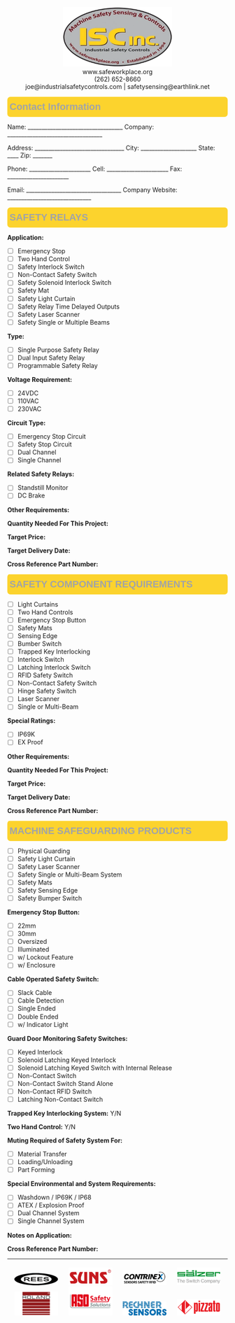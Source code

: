  <div style="text-align:center;">
    <img src="images/logo.webp" alt="ISC, Inc."  style="width:250px">
   <br>
    www.safeworkplace.org<br>
    (262) 652-8660<br>
    joe@industrialsafetycontrols.com | safetysensing@earthlink.net
</div>

<style type="text/css">
    .tg td{
        font-family:Arial, sans-serif;
        font-size:14px;
        overflow:hidden;
        padding:10px 5px;
        word-break:normal;
        }

    .tg th{
        border-color: white;
        font-family:Arial, sans-serif;
        font-size:14px;
        font-weight:normal;
        overflow:hidden;
        padding:10px 5px;
        word-break:normal;
        width: 1657px;
        }
    .tg .tg-fpmh{
        color: rgba(162, 164, 166); 
        background-color: rgba(252, 211, 45);
        border-radius: 7px; 
        font-family:Arial, Helvetica, sans-serif !important;font-size:22px;
        font-weight:bold;
        text-align:left;
        vertical-align:top;
        }

        .footer {
        text-align: center;
        margin-top: 20px; /* Adjust spacing as needed */
        }

        .footer img {
            width: 100px; /* Adjust the width of the images */
            margin: 0 10px; /* Adjust spacing between images */
        }
</style>

<table class="tg">
    <thead>
    <tr>
        <th class="tg-fpmh" >Contact Information</th>
    </tr>
    </thead>
</table>

Name: __________________________________   Company: __________________________________

Address: ________________________________   City: ____________________   State: ____   Zip: _______

Phone: ______________________   Cell: ______________________   Fax: ______________________

Email: __________________________________   Company Website: ______________________________


<table class="tg">
    <thead>
    <tr>
        <th class="tg-fpmh" >SAFETY RELAYS</th>
    </tr>
    </thead>
</table>

**Application:**
- [ ] Emergency Stop
- [ ] Two Hand Control
- [ ] Safety Interlock Switch
- [ ] Non-Contact Safety Switch
- [ ] Safety Solenoid Interlock Switch
- [ ] Safety Mat
- [ ] Safety Light Curtain
- [ ] Safety Relay Time Delayed Outputs
- [ ] Safety Laser Scanner
- [ ] Safety Single or Multiple Beams

**Type:**
- [ ] Single Purpose Safety Relay
- [ ] Dual Input Safety Relay
- [ ] Programmable Safety Relay

**Voltage Requirement:**
- [ ] 24VDC
- [ ] 110VAC
- [ ] 230VAC

**Circuit Type:**
- [ ] Emergency Stop Circuit
- [ ] Safety Stop Circuit
- [ ] Dual Channel
- [ ] Single Channel

**Related Safety Relays:**
- [ ] Standstill Monitor
- [ ] DC Brake

**Other Requirements:**

**Quantity Needed For This Project:**

**Target Price:**

**Target Delivery Date:**

**Cross Reference Part Number:**


<table class="tg">
    <thead>
    <tr>
        <th class="tg-fpmh" >SAFETY COMPONENT REQUIREMENTS</th>
    </tr>
    </thead>
</table>

- [ ] Light Curtains
- [ ] Two Hand Controls
- [ ] Emergency Stop Button
- [ ] Safety Mats
- [ ] Sensing Edge
- [ ] Bumber Switch
- [ ] Trapped Key Interlocking
- [ ] Interlock Switch
- [ ] Latching Interlock Switch
- [ ] RFID Safety Switch
- [ ] Non-Contact Safety Switch
- [ ] Hinge Safety Switch
- [ ] Laser Scanner
- [ ] Single or Multi-Beam

**Special Ratings:**
- [ ] IP69K
- [ ] EX Proof

**Other Requirements:**

**Quantity Needed For This Project:**

**Target Price:**

**Target Delivery Date:**

**Cross Reference Part Number:**

<table class="tg">
    <thead>
    <tr>
        <th class="tg-fpmh" >MACHINE SAFEGUARDING PRODUCTS</th>
    </tr>
    </thead>
</table>

- [ ] Physical Guarding
- [ ] Safety Light Curtain
- [ ] Safety Laser Scanner
- [ ] Safety Single or Multi-Beam System
- [ ] Safety Mats
- [ ] Safety Sensing Edge
- [ ] Safety Bumper Switch

**Emergency Stop Button:**
- [ ] 22mm
- [ ] 30mm
- [ ] Oversized
- [ ] Illuminated
- [ ] w/ Lockout Feature
- [ ] w/ Enclosure

**Cable Operated Safety Switch:**
- [ ] Slack Cable
- [ ] Cable Detection
- [ ] Single Ended
- [ ] Double Ended
- [ ] w/ Indicator Light

**Guard Door Monitoring Safety Switches:**
- [ ] Keyed Interlock
- [ ] Solenoid Latching Keyed Interlock
- [ ] Solenoid Latching Keyed Switch with Internal Release
- [ ] Non-Contact Switch
- [ ] Non-Contact Switch Stand Alone
- [ ] Non-Contact RFID Switch
- [ ] Latching Non-Contact Switch

**Trapped Key Interlocking System:** Y/N

**Two Hand Control:** Y/N

**Muting Required of Safety System For:**
- [ ] Material Transfer
- [ ] Loading/Unloading
- [ ] Part Forming

**Special Environmental and System Requirements:**
- [ ] Washdown / IP69K / IP68
- [ ] ATEX / Explosion Proof
- [ ] Dual Channel System
- [ ] Single Channel System

**Notes on Application:**

**Cross Reference Part Number:**

-------------------------------------------------------------------
<div style="text-align: center">
    <div class="footer">
            <img src="images/rees-inc-logo.png" alt="Rees">
            <img src="images/suns.png" alt="SUNS">
            <img src="images/contrinex.png" alt="Contrinex">
            <img src="images/salzer.png" alt="Saelzer">
            <img src="images/roland.png" alt="Roland Electronic">
            <img src="images/aso-safety-solutions.png" alt="ASO">
            <img src="images/rechner.jpeg" alt="rechner">
             <img src="images/pizzato.webp" alt="pizzato">
    </div>
</div>
